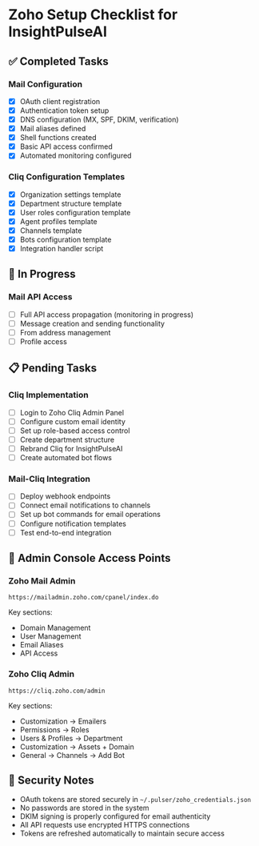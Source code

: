 # Zoho Setup Checklist for InsightPulseAI

## ✅ Completed Tasks

### Mail Configuration
- [x] OAuth client registration
- [x] Authentication token setup
- [x] DNS configuration (MX, SPF, DKIM, verification)
- [x] Mail aliases defined
- [x] Shell functions created
- [x] Basic API access confirmed
- [x] Automated monitoring configured

### Cliq Configuration Templates
- [x] Organization settings template
- [x] Department structure template
- [x] User roles configuration template
- [x] Agent profiles template
- [x] Channels template
- [x] Bots configuration template
- [x] Integration handler script

## 🔄 In Progress

### Mail API Access
- [ ] Full API access propagation (monitoring in progress)
- [ ] Message creation and sending functionality
- [ ] From address management
- [ ] Profile access

## 📋 Pending Tasks

### Cliq Implementation
- [ ] Login to Zoho Cliq Admin Panel
- [ ] Configure custom email identity
- [ ] Set up role-based access control
- [ ] Create department structure
- [ ] Rebrand Cliq for InsightPulseAI
- [ ] Create automated bot flows

### Mail-Cliq Integration
- [ ] Deploy webhook endpoints
- [ ] Connect email notifications to channels
- [ ] Set up bot commands for email operations
- [ ] Configure notification templates
- [ ] Test end-to-end integration

## 🔑 Admin Console Access Points

### Zoho Mail Admin
```
https://mailadmin.zoho.com/cpanel/index.do
```
Key sections:
- Domain Management
- User Management
- Email Aliases
- API Access

### Zoho Cliq Admin
```
https://cliq.zoho.com/admin
```
Key sections:
- Customization → Emailers
- Permissions → Roles
- Users & Profiles → Department
- Customization → Assets + Domain
- General → Channels → Add Bot

## 🔐 Security Notes

- OAuth tokens are stored securely in `~/.pulser/zoho_credentials.json`
- No passwords are stored in the system
- DKIM signing is properly configured for email authenticity
- All API requests use encrypted HTTPS connections
- Tokens are refreshed automatically to maintain secure access
